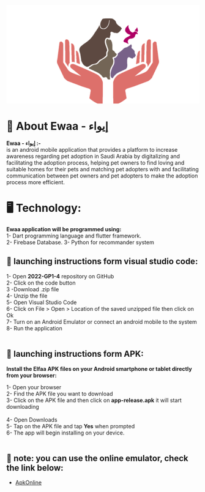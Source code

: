 ![Ewaa logo](images/Picture1.png)

# 🌟 About Ewaa - إيواء

**Ewaa - إيواء :-** <br/>
is an android mobile application that provides a platform to increase awareness regarding pet adoption in Saudi Arabia by digitalizing and facilitating the adoption process, helping pet owners to find loving and suitable homes for their pets and matching pet adopters with and facilitating communication between pet owners and pet adopters to make the adoption process more efficient.
<br/>

# 🖥️ Technology:

**Ewaa application will be programmed using:** <br/>
1- Dart programming language and flutter framework.<br/>
2- Firebase Database.
3- Python for recommander system
<br/>

## 📱 launching instructions form visual studio code:

1- Open **2022-GP1-4** repository on GitHub <br/>
2- Click on the code button <br/>
3 -Download .zip file <br/>
4- Unzip the file <br/>
5- Open Visual Studio Code <br/>
6- Click on File > Open > Location of the saved unzipped file then click on Ok <br/>
7- Turn on an Android Emulator or connect an android mobile to the system <br/>
8- Run the application <br/>
<br/>

## 📁 launching instructions form APK:

**Install the Elfaa APK files on your Android smartphone or tablet directly from your browser:** <br/>

1- Open your browser <br/>
2- Find the APK file you want to download <br/>
3- Click on the APK file and then click on **app-release.apk** it will start downloading <br/>  
 4- Open Downloads <br/>
5- Tap on the APK file and tap **Yes** when prompted <br/>
6- The app will begin installing on your device. <br/> <br/>

## 🔴 note: you can use the online emulator, check the link below:

- [ApkOnline](https://chrome.google.com/webstore/detail/apkonline-apk-manager-for/lnhnebkkgjmlgomfkkmkoaefbknopmja)

